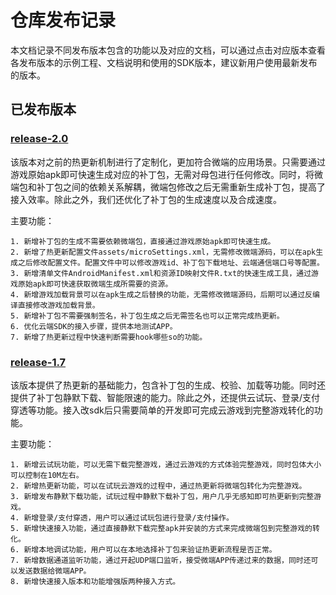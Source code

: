 # 仓库发布记录

本文档记录不同发布版本包含的功能以及对应的文档，可以通过点击对应版本查看各发布版本的示例工程、文档说明和使用的SDK版本，建议新用户使用最新发布的版本。

## 已发布版本

### [release-2.0](https://github.com/tencentyun/cloudgame-android-sdk/tree/micro/2.0.2/TcrMicro)

该版本对之前的热更新机制进行了定制化，更加符合微端的应用场景。只需要通过游戏原始apk即可快速生成对应的补丁包，无需对母包进行任何修改。同时，将微端包和补丁包之间的依赖关系解耦，微端包修改之后无需重新生成补丁包，提高了接入效率。除此之外，我们还优化了补丁包的生成速度以及合成速度。

主要功能：

    1. 新增补丁包的生成不需要依赖微端包，直接通过游戏原始apk即可快速生成。
    2. 新增了热更新配置文件assets/microSettings.xml，无需修改微端源码，可以在apk生成之后修改配置文件。配置文件中可以修改游戏id、补丁包下载地址、云端通信端口号等配置。
    3. 新增清单文件AndroidManifest.xml和资源ID映射文件R.txt的快速生成工具，通过游戏原始apk即可快速获取微端生成所需要的资源。
    4. 新增游戏加载背景可以在apk生成之后替换的功能，无需修改微端源码，后期可以通过反编译直接修改游戏加载背景。
    5. 新增补丁包不需要强制签名，补丁包生成之后无需签名也可以正常完成热更新。
    6. 优化云端SDK的接入步骤，提供本地测试APP。
    7. 新增了热更新过程中快速判断需要hook哪些so的功能。

### [release-1.7](https://github.com/tencentyun/cloudgame-android-sdk/tree/micro/1.7.4/TcrMicro)

该版本提供了热更新的基础能力，包含补丁包的生成、校验、加载等功能。同时还提供了补丁包静默下载、智能限速的能力。除此之外，还提供云试玩、登录/支付穿透等功能。接入改sdk后只需要简单的开发即可完成云游戏到完整游戏转化的功能。

主要功能：

    1. 新增云试玩功能，可以无需下载完整游戏，通过云游戏的方式体验完整游戏，同时包体大小可以控制在10M左右。
    2. 新增热更新功能，可以在试玩云游戏的过程中，通过热更新将微端包转化为完整游戏。
    3. 新增发布静默下载功能，试玩过程中静默下载补丁包，用户几乎无感知即可热更新到完整游戏。
    4. 新增登录/支付穿透，用户可以通过试玩包进行登录/支付操作。
    5. 新增快速接入功能，通过直接静默下载完整apk并安装的方式来完成微端包到完整游戏的转化。
    6. 新增本地调试功能，用户可以在本地选择补丁包来验证热更新流程是否正常。
    7. 新增数据通道监听功能，通过开起UDP端口监听，接受微端APP传递过来的数据，同时还可以发送数据给微端APP。
    8. 新增快速接入版本和功能增强版两种接入方式。
